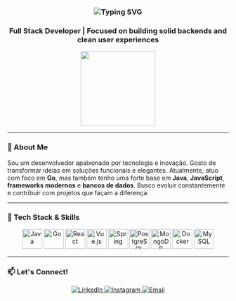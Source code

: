 <h3 align="center">
  <img src="https://readme-typing-svg.demolab.com?font=Roboto+Mono&size=30&pause=500&color=93a7d9&center=true&vCenter=true&width=900&height=50&lines=Hey%2C+I'm+Bruno!" alt="Typing SVG" />
</h3>
<h3 align="center">Full Stack Developer | Focused on building solid backends and clean user experiences</h3>

<p align="center">
  <a href="https://github.com/brunodeev">
    <img height="170em" src="https://github-readme-stats-eight-theta.vercel.app/api?username=brunodeev&show_icons=true&theme=nord&count_private=true&hide=stars"/>
  </a>
</p>

---

### 🚀 About Me

Sou um desenvolvedor apaixonado por tecnologia e inovação. Gosto de transformar ideias em soluções funcionais e elegantes. Atualmente, atuo com foco em **Go**, mas também tenho uma forte base em **Java**, **JavaScript**, **frameworks modernos** e **bancos de dados**. Busco evoluir constantemente e contribuir com projetos que façam a diferença.

---

### 🧠 Tech Stack & Skills

<div align="center">
  <img src="https://cdn.jsdelivr.net/gh/devicons/devicon@latest/icons/java/java-original.svg" alt="Java" width="45" height="45"/>
  <img src="https://cdn.jsdelivr.net/gh/devicons/devicon@latest/icons/go/go-original.svg" alt="Go" width="45" height="45"/>
  <img src="https://cdn.jsdelivr.net/gh/devicons/devicon@latest/icons/react/react-original.svg" alt="React" width="45" height="45"/>
  <img src="https://cdn.jsdelivr.net/gh/devicons/devicon@latest/icons/vuejs/vuejs-original.svg" alt="Vue.js" width="45" height="45"/>
  <img src="https://cdn.jsdelivr.net/gh/devicons/devicon@latest/icons/spring/spring-original.svg" alt="Spring" width="45" height="45"/>
  <img src="https://cdn.jsdelivr.net/gh/devicons/devicon@latest/icons/postgresql/postgresql-original.svg" alt="PostgreSQL" width="45" height="45"/>
  <img src="https://cdn.jsdelivr.net/gh/devicons/devicon@latest/icons/mongodb/mongodb-original.svg" alt="MongoDB" width="45" height="45"/>
  <img src="https://cdn.jsdelivr.net/gh/devicons/devicon@latest/icons/docker/docker-original.svg" alt="Docker" width="45" height="45"/>
  <img src="https://cdn.jsdelivr.net/gh/devicons/devicon@latest/icons/mysql/mysql-original.svg" alt="MySQL" width="45" height="45"/>
</div>

---

### 📫 Let's Connect!

<p align="center">
  <a href="https://www.linkedin.com/in/brunodeev/" target="_blank">
    <img src="https://img.shields.io/badge/-LinkedIn-%230077B5?style=for-the-badge&logo=linkedin&logoColor=white" alt="LinkedIn"/>
  </a>
  <a href="https://www.instagram.com/brunodeev/" target="_blank">
    <img src="https://img.shields.io/badge/-Instagram-%23E4405F?style=for-the-badge&logo=instagram&logoColor=white" alt="Instagram"/>
  </a>
  <a href="mailto:bcgmeireles@gmail.com">
    <img src="https://img.shields.io/badge/-Gmail-%23333?style=for-the-badge&logo=gmail&logoColor=white" alt="Email"/>
  </a>
</p>
